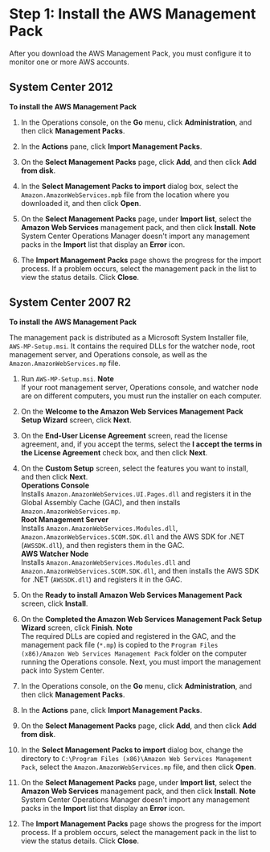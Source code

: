 # Step 1: Install the AWS Management Pack<a name="ConfiguringAWSmp"></a>

After you download the AWS Management Pack, you must configure it to monitor one or more AWS accounts\.

## System Center 2012<a name="install-2012"></a>

**To install the AWS Management Pack**

1. In the Operations console, on the **Go** menu, click **Administration**, and then click **Management Packs**\.

1. In the **Actions** pane, click **Import Management Packs**\.

1. On the **Select Management Packs** page, click **Add**, and then click **Add from disk**\.

1. In the **Select Management Packs to import** dialog box, select the `Amazon.AmazonWebServices.mpb` file from the location where you downloaded it, and then click **Open**\.

1. On the **Select Management Packs** page, under **Import list**, select the **Amazon Web Services** management pack, and then click **Install**\.
**Note**  
System Center Operations Manager doesn't import any management packs in the **Import** list that display an **Error** icon\.

1. The **Import Management Packs** page shows the progress for the import process\. If a problem occurs, select the management pack in the list to view the status details\. Click **Close**\.

## System Center 2007 R2<a name="install-2007"></a>

**To install the AWS Management Pack**

The management pack is distributed as a Microsoft System Installer file, `AWS-MP-Setup.msi`\. It contains the required DLLs for the watcher node, root management server, and Operations console, as well as the `Amazon.AmazonWebServices.mp` file\.

1. Run `AWS-MP-Setup.msi`\.
**Note**  
If your root management server, Operations console, and watcher node are on different computers, you must run the installer on each computer\.

1. On the **Welcome to the Amazon Web Services Management Pack Setup Wizard** screen, click **Next**\.

1. On the **End\-User License Agreement** screen, read the license agreement, and, if you accept the terms, select the **I accept the terms in the License Agreement** check box, and then click **Next**\.

1. On the **Custom Setup** screen, select the features you want to install, and then click **Next**\.  
**Operations Console**  
Installs `Amazon.AmazonWebServices.UI.Pages.dll` and registers it in the Global Assembly Cache \(GAC\), and then installs `Amazon.AmazonWebServices.mp`\.  
**Root Management Server**  
Installs `Amazon.AmazonWebServices.Modules.dll`, `Amazon.AmazonWebServices.SCOM.SDK.dll` and the AWS SDK for \.NET \(`AWSSDK.dll`\), and then registers them in the GAC\.  
**AWS Watcher Node**  
Installs `Amazon.AmazonWebServices.Modules.dll` and `Amazon.AmazonWebServices.SCOM.SDK.dll`, and then installs the AWS SDK for \.NET \(`AWSSDK.dll`\) and registers it in the GAC\.

1. On the **Ready to install Amazon Web Services Management Pack** screen, click **Install**\.

1. On the **Completed the Amazon Web Services Management Pack Setup Wizard** screen, click **Finish**\.
**Note**  
The required DLLs are copied and registered in the GAC, and the management pack file \(`*.mp`\) is copied to the `Program Files (x86)/Amazon Web Services Management Pack` folder on the computer running the Operations console\. Next, you must import the management pack into System Center\.

1. In the Operations console, on the **Go** menu, click **Administration**, and then click **Management Packs**\.

1. In the **Actions** pane, click **Import Management Packs**\.

1. On the **Select Management Packs** page, click **Add**, and then click **Add from disk**\.

1. In the **Select Management Packs to import** dialog box, change the directory to `C:\Program Files (x86)\Amazon Web Services Management Pack`, select the `Amazon.AmazonWebServices.mp` file, and then click **Open**\.

1. On the **Select Management Packs** page, under **Import list**, select the **Amazon Web Services** management pack, and then click **Install**\.
**Note**  
System Center Operations Manager doesn't import any management packs in the **Import** list that display an **Error** icon\.

1. The **Import Management Packs** page shows the progress for the import process\. If a problem occurs, select the management pack in the list to view the status details\. Click **Close**\.